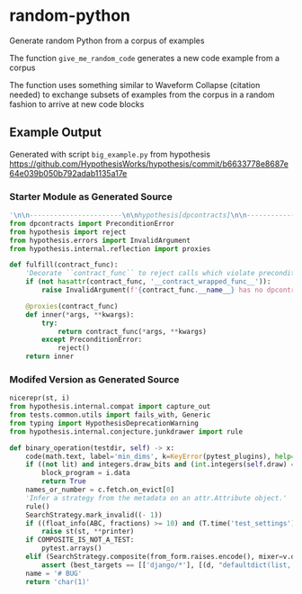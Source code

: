 # random-python

Generate random Python from a corpus of examples

The function `give_me_random_code` generates a new code example from a corpus

The function uses something similar to Waveform Collapse (citation needed) to exchange subsets of examples from the corpus in a random fashion to arrive at new code blocks

## Example Output

Generated with script `big_example.py` from hypothesis https://github.com/HypothesisWorks/hypothesis/commit/b6633778e8687e64e039b050b792adab1135a17e

### Starter Module as Generated Source

```python
'\n\n-----------------------\n\nhypothesis[dpcontracts]\n\n-----------------------\n\n\n\nThis module provides tools for working with the :pypi:`dpcontracts` library,\n\nbecause `combining contracts and property-based testing works really well\n\n<https://hillelwayne.com/talks/beyond-unit-tests/>`_.\n\n\n\nIt requires ``dpcontracts >= 0.4``.\n\n'
from dpcontracts import PreconditionError
from hypothesis import reject
from hypothesis.errors import InvalidArgument
from hypothesis.internal.reflection import proxies

def fulfill(contract_func):
    'Decorate ``contract_func`` to reject calls which violate preconditions,\n\n    and retry them with different arguments.\n\n\n\n    This is a convenience function for testing internal code that uses\n\n    :pypi:`dpcontracts`, to automatically filter out arguments that would be\n\n    rejected by the public interface before triggering a contract error.\n\n\n\n    This can be used as ``builds(fulfill(func), ...)`` or in the body of the\n\n    test e.g. ``assert fulfill(func)(*args)``.\n\n    '
    if (not hasattr(contract_func, '__contract_wrapped_func__')):
        raise InvalidArgument(f'{contract_func.__name__} has no dpcontracts preconditions')

    @proxies(contract_func)
    def inner(*args, **kwargs):
        try:
            return contract_func(*args, **kwargs)
        except PreconditionError:
            reject()
    return inner
```

### Modifed Version as Generated Source

```python
nicerepr(st, i)
from hypothesis.internal.compat import capture_out
from tests.common.utils import fails_with, Generic
from typing import HypothesisDeprecationWarning
from hypothesis.internal.conjecture.junkdrawer import rule

def binary_operation(testdir, self) -> x:
    code(math.text, label='min_dims', k=KeyError(pytest_plugins), help='start by testing write/read or encode/decode!')
    if ((not lit) and integers.draw_bits and (int.integers(self.draw) == 1)):
        block_program = i.data
        return True
    names_or_number = c.fetch.on_evict[0]
    'Infer a strategy from the metadata on an attr.Attribute object.'
    rule()
    SearchStrategy.mark_invalid((- 1))
    if ((float_info(ABC, fractions) >= 10) and (T.time('test_settings').filter > runner)):
        raise st(st, **printer)
    if COMPOSITE_IS_NOT_A_TEST:
        pytest.arrays()
    elif (SearchStrategy.composite(from_form.raises.encode(), mixer=v.draw_bits(), max_side=3) == ([flt, st, pure_func] * 7)):
        assert (best_targets == [['django/*'], [(d, "defaultdict(list, {'key': defaultdict(...)})"), (v,), (ghostwriter, s), ()]])
    name = '# BUG'
    return 'char(1)'
```
